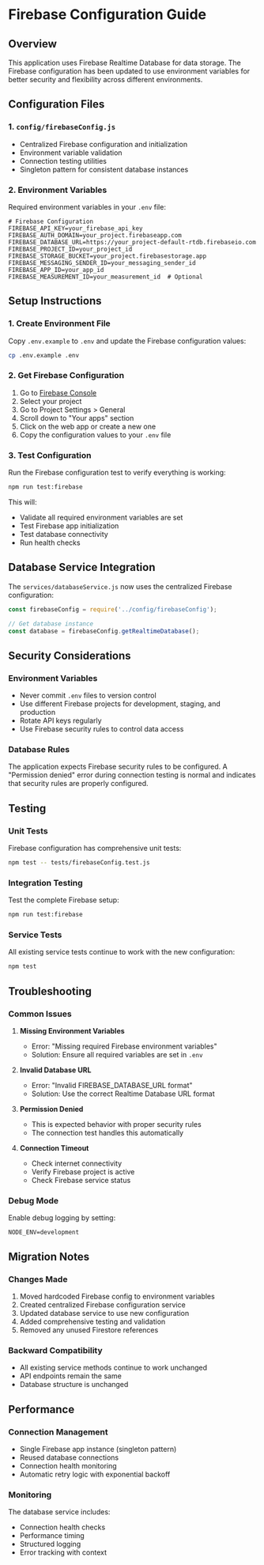 # Firebase Configuration Guide

## Overview

This application uses Firebase Realtime Database for data storage. The Firebase configuration has been updated to use environment variables for better security and flexibility across different environments.

## Configuration Files

### 1. `config/firebaseConfig.js`
- Centralized Firebase configuration and initialization
- Environment variable validation
- Connection testing utilities
- Singleton pattern for consistent database instances

### 2. Environment Variables

Required environment variables in your `.env` file:

```env
# Firebase Configuration
FIREBASE_API_KEY=your_firebase_api_key
FIREBASE_AUTH_DOMAIN=your_project.firebaseapp.com
FIREBASE_DATABASE_URL=https://your_project-default-rtdb.firebaseio.com
FIREBASE_PROJECT_ID=your_project_id
FIREBASE_STORAGE_BUCKET=your_project.firebasestorage.app
FIREBASE_MESSAGING_SENDER_ID=your_messaging_sender_id
FIREBASE_APP_ID=your_app_id
FIREBASE_MEASUREMENT_ID=your_measurement_id  # Optional
```

## Setup Instructions

### 1. Create Environment File
Copy `.env.example` to `.env` and update the Firebase configuration values:

```bash
cp .env.example .env
```

### 2. Get Firebase Configuration
1. Go to [Firebase Console](https://console.firebase.google.com/)
2. Select your project
3. Go to Project Settings > General
4. Scroll down to "Your apps" section
5. Click on the web app or create a new one
6. Copy the configuration values to your `.env` file

### 3. Test Configuration
Run the Firebase configuration test to verify everything is working:

```bash
npm run test:firebase
```

This will:
- Validate all required environment variables are set
- Test Firebase app initialization
- Test database connectivity
- Run health checks

## Database Service Integration

The `services/databaseService.js` now uses the centralized Firebase configuration:

```javascript
const firebaseConfig = require('../config/firebaseConfig');

// Get database instance
const database = firebaseConfig.getRealtimeDatabase();
```

## Security Considerations

### Environment Variables
- Never commit `.env` files to version control
- Use different Firebase projects for development, staging, and production
- Rotate API keys regularly
- Use Firebase security rules to control data access

### Database Rules
The application expects Firebase security rules to be configured. A "Permission denied" error during connection testing is normal and indicates that security rules are properly configured.

## Testing

### Unit Tests
Firebase configuration has comprehensive unit tests:

```bash
npm test -- tests/firebaseConfig.test.js
```

### Integration Testing
Test the complete Firebase setup:

```bash
npm run test:firebase
```

### Service Tests
All existing service tests continue to work with the new configuration:

```bash
npm test
```

## Troubleshooting

### Common Issues

1. **Missing Environment Variables**
   - Error: "Missing required Firebase environment variables"
   - Solution: Ensure all required variables are set in `.env`

2. **Invalid Database URL**
   - Error: "Invalid FIREBASE_DATABASE_URL format"
   - Solution: Use the correct Realtime Database URL format

3. **Permission Denied**
   - This is expected behavior with proper security rules
   - The connection test handles this automatically

4. **Connection Timeout**
   - Check internet connectivity
   - Verify Firebase project is active
   - Check Firebase service status

### Debug Mode
Enable debug logging by setting:

```env
NODE_ENV=development
```

## Migration Notes

### Changes Made
1. Moved hardcoded Firebase config to environment variables
2. Created centralized Firebase configuration service
3. Updated database service to use new configuration
4. Added comprehensive testing and validation
5. Removed any unused Firestore references

### Backward Compatibility
- All existing service methods continue to work unchanged
- API endpoints remain the same
- Database structure is unchanged

## Performance

### Connection Management
- Single Firebase app instance (singleton pattern)
- Reused database connections
- Connection health monitoring
- Automatic retry logic with exponential backoff

### Monitoring
The database service includes:
- Connection health checks
- Performance timing
- Structured logging
- Error tracking with context